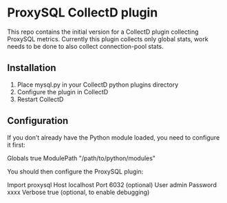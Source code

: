 # ProxySQL CollectD plugin

This repo contains the initial version for a CollectD plugin collecting ProxySQL metrics.
Currently this plugin collects only global stats, work needs to be done to also collect connection-pool stats.

## Installation

1. Place mysql.py in your CollectD python plugins directory
2. Configure the plugin in CollectD
3. Restart CollectD

## Configuration

If you don’t already have the Python module loaded, you need to configure it first:

<LoadPlugin python>
	Globals true
</LoadPlugin>
<Plugin python>
	ModulePath "/path/to/python/modules"
</Plugin>

You should then configure the ProxySQL plugin:

<Plugin python>
	Import proxysql
	<Module proxysql>
    Host localhost
    Port 6032 (optional)
    User admin
    Password xxxx
    Verbose true (optional, to enable debugging)
	</Module>
</Plugin>
